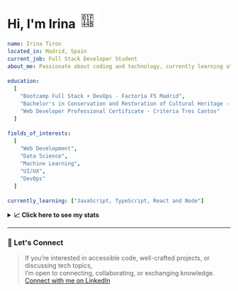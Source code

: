 <h1>Hi, I'm Irina <img src="./hand-emoji.svg" alt="Waving Hand" width="50" height="50"></h1>

```yaml
name: Irina Tiron
located_in: Madrid, Spain
current_job: Full Stack Developer Student
about_me: Passionate about coding and technology, currently learning at Factoría F5 in Madrid

education:
  [
    "Bootcamp Full Stack + DevOps - Factoría F5 Madrid",
    "Bachelor's in Conservation and Restoration of Cultural Heritage - ESCRBC Madrid",
    "Web Developer Professional Certificate - Criteria Tres Cantos"
  ]

fields_of_interests:
  [
    "Web Development",
    "Data Science",
    "Machine Learning",
    "UI/UX",
    "DevOps"
  ]
  
currently_learning: ["JavaScript, TypeScript, React and Node"]

```

<details>
  <summary><b>📈 Click here to see my stats</b></summary>

  ---
 
<!--START_SECTION:waka-->
**🐱 My GitHub Data** 

> 📦 167.1 kB Used in GitHub's Storage 
 > 
> 🏆 368 Contributions in the Year 2025
 > 
> 💼 Opted to Hire
 > 
> 📜 8 Public Repositories 
 > 
> 🔑 2 Private Repositories 
 > 
**I'm an Early 🐤** 

```text
🌞 Morning                560 commits         ██████░░░░░░░░░░░░░░░░░░░   25.42 % 
🌆 Daytime                1264 commits        ██████████████░░░░░░░░░░░   57.38 % 
🌃 Evening                314 commits         ████░░░░░░░░░░░░░░░░░░░░░   14.25 % 
🌙 Night                  65 commits          █░░░░░░░░░░░░░░░░░░░░░░░░   02.95 % 
```
📅 **I'm Most Productive on Wednesday** 

```text
Monday                   287 commits         ███░░░░░░░░░░░░░░░░░░░░░░   13.03 % 
Tuesday                  556 commits         ██████░░░░░░░░░░░░░░░░░░░   25.24 % 
Wednesday                568 commits         ██████░░░░░░░░░░░░░░░░░░░   25.78 % 
Thursday                 393 commits         ████░░░░░░░░░░░░░░░░░░░░░   17.84 % 
Friday                   317 commits         ████░░░░░░░░░░░░░░░░░░░░░   14.39 % 
Saturday                 36 commits          ░░░░░░░░░░░░░░░░░░░░░░░░░   01.63 % 
Sunday                   46 commits          █░░░░░░░░░░░░░░░░░░░░░░░░   02.09 % 
```


📊 **This Week I Spent My Time On** 

```text
🕑︎ Time Zone: Europe/Madrid

💬 Programming Languages: 
TypeScript               7 hrs 7 mins        ██████████████░░░░░░░░░░░   56.50 % 
JavaScript               3 hrs 10 mins       ██████░░░░░░░░░░░░░░░░░░░   25.17 % 
Other                    1 hr 1 min          ██░░░░░░░░░░░░░░░░░░░░░░░   08.17 % 
Bash                     46 mins             ██░░░░░░░░░░░░░░░░░░░░░░░   06.16 % 
JSON                     14 mins             ░░░░░░░░░░░░░░░░░░░░░░░░░   01.88 % 

🐱‍💻 Projects: 
server                   7 hrs 9 mins        ██████████████░░░░░░░░░░░   56.79 % 
client                   4 hrs 38 mins       █████████░░░░░░░░░░░░░░░░   36.83 % 
api-book                 48 mins             ██░░░░░░░░░░░░░░░░░░░░░░░   06.38 % 
```

**I Mostly Code in JavaScript** 

```text
JavaScript               9 repos             █████████████░░░░░░░░░░░░   52.94 % 
TypeScript               3 repos             ████░░░░░░░░░░░░░░░░░░░░░   17.65 % 
HTML                     3 repos             ████░░░░░░░░░░░░░░░░░░░░░   17.65 % 
CSS                      2 repos             ███░░░░░░░░░░░░░░░░░░░░░░   11.76 % 
```



**Timeline**

![Lines of Code chart](https://raw.githubusercontent.com/irinatiron/irinatiron/main/assets/bar_graph.png)


 Last Updated on 15/10/2025 06:31:13 UTC
<!--END_SECTION:waka-->

</details>

---

### 📎 Let's Connect

>If you’re interested in accessible code, well-crafted projects, or discussing tech topics,  
>I’m open to connecting, collaborating, or exchanging knowledge.  
>[Connect with me on LinkedIn](https://www.linkedin.com/in/irinatiron/)
